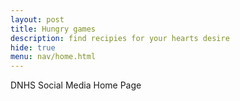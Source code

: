 ```yaml
---
layout: post
title: Hungry games
description: find recipies for your hearts desire
hide: true
menu: nav/home.html
---
```


DNHS Social Media Home Page